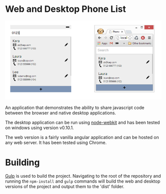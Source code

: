 Web and Desktop Phone List
==================

![phone list](phone-list.png)

An application that demonstrates the ability to share javascript code between the browser and native desktop applications.

The desktop application can be run using [node-webkit](https://github.com/rogerwang/node-webkit) and has been tested on windows using version v0.10.1.

The web version is a fairly vanilla angular application and can be hosted on any web server. It has been tested using Chrome.

Building
==================
[Gulp](https://www.npmjs.org/package/gulp) is used to build the project. Navigating to the root of the repository and running the `npm-install` and `gulp` commands will build the web and desktop versions of the project and output them to the 'dist' folder.
